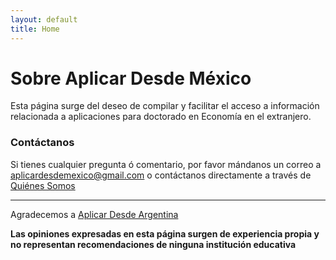 ```yaml
---
layout: default
title: Home
---
```


# Sobre Aplicar Desde México

Esta página surge del deseo de compilar y facilitar el acceso a información relacionada a aplicaciones para doctorado en Economía en el extranjero.


### Contáctanos

Si tienes cualquier pregunta ó comentario, por favor mándanos un correo a [aplicardesdemexico@gmail.com](mailto:aplicardesdemexico@gmail.com) o contáctanos directamente a través de [Quiénes Somos](/quienessomos)

---

Agradecemos a [Aplicar Desde Argentina](https://aplicardesdeargentina.weebly.com/)

**Las opiniones expresadas en esta página surgen de experiencia propia y no representan recomendaciones de ninguna institución educativa**
